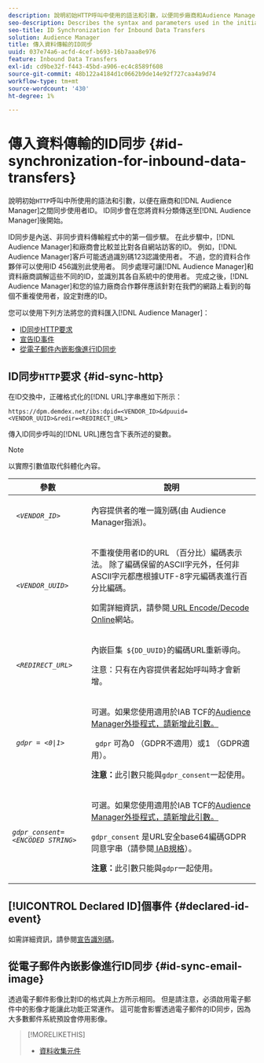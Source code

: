```yaml
---
description: 說明初始HTTP呼叫中使用的語法和引數，以便同步廠商和Audience Manager之間的使用者ID。 ID同步會在您將資料分類法傳送至Audience Manager後開始。
seo-description: Describes the syntax and parameters used in the initial HTTP call to synchronize user IDs between a vendor and Audience Manager. ID synchronization can begin after you send your data taxonomy to Audience Manager.
seo-title: ID Synchronization for Inbound Data Transfers
solution: Audience Manager
title: 傳入資料傳輸的ID同步
uuid: 037e74a6-acfd-4cef-b693-16b7aaa8e976
feature: Inbound Data Transfers
exl-id: cd9be32f-f443-45bd-a906-ec4c8589f608
source-git-commit: 48b122a4184d1c0662b9de14e92f727caa4a9d74
workflow-type: tm+mt
source-wordcount: '430'
ht-degree: 1%

---
```


# 傳入資料傳輸的ID同步 {#id-synchronization-for-inbound-data-transfers}

說明初始`HTTP`呼叫中所使用的語法和引數，以便在廠商和[!DNL Audience Manager]之間同步使用者ID。 ID同步會在您將資料分類傳送至[!DNL Audience Manager]後開始。

ID同步是內送、非同步資料傳輸程式中的第一個步驟。 在此步驟中，[!DNL Audience Manager]和廠商會比較並比對各自網站訪客的ID。 例如，[!DNL Audience Manager]客戶可能透過識別碼123認識使用者。 不過，您的資料合作夥伴可以使用ID 456識別此使用者。 同步處理可讓[!DNL Audience Manager]和資料廠商調解這些不同的ID，並識別其各自系統中的使用者。 完成之後，[!DNL Audience Manager]和您的協力廠商合作夥伴應該針對在我們的網路上看到的每個不重複使用者，設定對應的ID。

您可以使用下列方法將您的資料匯入[!DNL Audience Manager]：

* [ID同步HTTP要求](../../../integration/sending-audience-data/batch-data-transfer-explained/id-sync-http.md#id-sync-http)
* [宣告ID事件](../../../integration/sending-audience-data/batch-data-transfer-explained/id-sync-http.md#declared-id-event)
* [從電子郵件內嵌影像進行ID同步](../../../integration/sending-audience-data/batch-data-transfer-explained/id-sync-http.md#id-sync-email-image)

## ID同步`HTTP`要求 {#id-sync-http}

在ID交換中，正確格式化的[!DNL URL]字串應如下所示：

```
https://dpm.demdex.net/ibs:dpid=<VENDOR_ID>&dpuuid=<VENDOR_UUID>&redir=<REDIRECT_URL>
```

傳入ID同步呼叫的[!DNL URL]應包含下表所述的變數。

>[!NOTE]
>
>以實際引數值取代斜體化內容。

<table id="table_EB9F4246E2A34ABB8ED06EA458EB186F"> 
 <thead> 
  <tr> 
   <th colname="col1" class="entry"> 參數 </th> 
   <th colname="col2" class="entry"> 說明 </th> 
  </tr> 
 </thead>
 <tbody> 
  <tr> 
   <td colname="col1"> <code> <i>&lt;VENDOR_ID&gt;</i> </code> </td> 
   <td colname="col2"> <p>內容提供者的唯一識別碼(由<span class="keyword"> Audience Manager</span>指派)。 </p> </td> 
  </tr> 
  <tr> 
   <td colname="col1"> <code> <i>&lt;VENDOR_UUID&gt;</i> </code> </td> 
   <td colname="col2"> <p>不重複使用者ID的URL （百分比）編碼表示法。 除了編碼保留的ASCII字元外，任何非ASCII字元都應根據UTF-8字元編碼表進行百分比編碼。 </p> <p>如需詳細資訊，請參閱<a href="https://www.url-encode-decode.com" format="http" scope="external"> URL Encode/Decode Online</a>網站。 </p> </td> 
  </tr> 
  <tr> 
   <td colname="col1"> <code> <i>&lt;REDIRECT_URL&gt;</i> </code> </td> 
   <td colname="col2"> <p>內嵌巨集<code> ${DD_UUID}</code>的編碼URL重新導向。 </p> <p>注意：只有在內容提供者起始呼叫時才會新增。 </p> </td> 
  </tr> 
  <tr> 
   <td colname="col1"> <code> <i>gdpr = &lt;0|1&gt;</i> </code> </td> 
   <td colname="col2"> <p>可選。如果您使用適用於IAB TCF的<a href="../../../overview/data-security-and-privacy/aam-iab-plugin.md">Audience Manager外掛程式，請新增此引數。</a></p> <p><code> gdpr</code> 可為0 （GDPR不適用）或1 （GDPR適用）。 </p> <p> <b>注意：</b>此引數只能與<code>gdpr_consent</code>一起使用。</p></td> 
  </tr> 
  <tr> 
   <td colname="col1"> <code><i>gdpr_consent=&lt;ENCODED STRING&gt;</i> </code> </td> 
   <td colname="col2"> <p>可選。如果您使用適用於IAB TCF的<a href="../../../overview/data-security-and-privacy/aam-iab-plugin.md">Audience Manager外掛程式，請新增此引數。</a></p> <p><code>gdpr_consent</code> 是URL安全base64編碼GDPR同意字串（請參閱<a href="https://github.com/InteractiveAdvertisingBureau/GDPR-Transparency-and-Consent-Framework/blob/master/URL-based%20Consent%20Passing_%20Framework%20Guidance.md#specifications" format="http" scope="external"> IAB規格</a>）。 </p> <p> <b>注意：</b>此引數只能與<code>gdpr</code>一起使用。</p> </td> 
  </tr> 
 </tbody> 
</table>

## [!UICONTROL Declared ID]個事件 {#declared-id-event}

如需詳細資訊，請參閱[宣告識別碼](../../../features/declared-ids.md)。

## 從電子郵件內嵌影像進行ID同步 {#id-sync-email-image}

透過電子郵件影像比對ID的格式與上方所示相同。 但是請注意，必須啟用電子郵件中的影像才能讓此功能正常運作。 這可能會影響透過電子郵件的ID同步，因為大多數郵件系統預設會停用影像。

>[!MORELIKETHIS]
>
>* [資料收集元件](../../../reference/system-components/components-data-collection.md)
